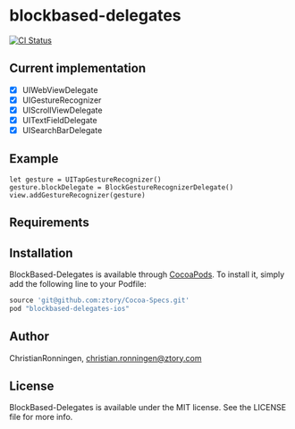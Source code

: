 # blockbased-delegates

[![CI Status](https://travis-ci.org/ztory/blockbased-delegates-ios.svg?branch=master)](https://travis-ci.org/ChristianRonningen/blockbased-delegates-ios)

## Current implementation
- [x] UIWebViewDelegate
- [x] UIGestureRecognizer
- [x] UIScrollViewDelegate
- [x] UITextFieldDelegate
- [x] UISearchBarDelegate

## Example

```
let gesture = UITapGestureRecognizer()
gesture.blockDelegate = BlockGestureRecognizerDelegate()
view.addGestureRecognizer(gesture)
```

## Requirements

## Installation

BlockBased-Delegates is available through [CocoaPods](http://cocoapods.org). To install
it, simply add the following line to your Podfile:

```ruby
source 'git@github.com:ztory/Cocoa-Specs.git'
pod "blockbased-delegates-ios"
```

## Author

ChristianRonningen, christian.ronningen@ztory.com

## License

BlockBased-Delegates is available under the MIT license. See the LICENSE file for more info.
